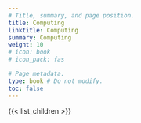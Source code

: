 ```yaml
---
# Title, summary, and page position.
title: Computing
linktitle: Computing
summary: Computing
weight: 10
# icon: book
# icon_pack: fas

# Page metadata.
type: book # Do not modify.
toc: false
---
```


{{< list_children >}}
